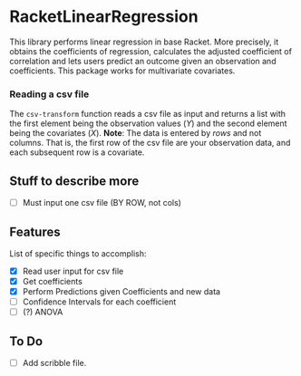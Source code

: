 # RacketLinearRegression
This library performs linear regression in base Racket.
More precisely, it obtains the coefficients of regression, calculates the adjusted coefficient of correlation and lets users predict an outcome given an observation and coefficients.
This package works for multivariate covariates.

### Reading a csv file
The `csv-transform` function reads a csv file as input and returns a list with the first element being the observation values ($Y$) and the second element being the covariates ($X$).
**Note**: The data is entered by *rows* and not columns. That is, the first row of the csv file are your observation data, and each subsequent row is a covariate.

## Stuff to describe more
- [ ] Must input one csv file (BY ROW, not cols) 

## Features
List of specific things to accomplish:
- [x] Read user input for csv file
- [x] Get coefficients
- [x] Perform Predictions given Coefficients and new data
- [ ] Confidence Intervals for each coefficient
- [ ] (?) ANOVA

## To Do
- [ ] Add scribble file.
